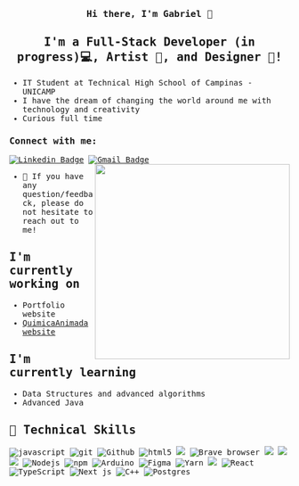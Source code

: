 <samp>

<h3 align="center">
Hi there, I'm Gabriel</a> 👋
</h3>

<h2 align="center">
  I'm a Full-Stack Developer (in progress)💻, Artist 📸, and Designer 🎨!
</h2> 

<!-- I love the entire process of developing creative websites. I love the challenge of finding caches and spending time to meet new people. Learning how people hide things and where people are likely to look. -->

- IT Student at Technical High School of Campinas - UNICAMP
- I have the dream of changing the world around me with technology and creativity
- Curious full time

###  Connect with me:

[![Linkedin Badge](https://img.shields.io/badge/-Linkedin-blue?style=&logo=Linkedin&logoColor=white&link=https://www.linkedin.com/in/gabriel-bartmanovicz/)](https://www.linkedin.com/in/gabriel-bartmanovicz/) 
[![Gmail Badge ](https://img.shields.io/badge/Gmail-red?style=flat-square&logo=gmail&logoColor=white&link=mailto:obielwb@gmail.com)](mailto:obielwb@gmail.com)
<img align="right" src="https://user-images.githubusercontent.com/61317250/118313399-0fb6da80-b4c9-11eb-96f1-55458a5af3f1.png" style="width:350px; height:350px; border: 50px; max-width:100%;">
</br>
- 💬 If you have any question/feedback, please do not hesitate to reach out to me!

## I'm currently working on

- Portfolio website
- [QuimicaAnimada website](https://quimicanimada.com.br)

## I'm currently learning

- Data Structures and advanced algorithms
- Advanced Java

## 💼 Technical Skills
<p>
  <img alt="javascript" src="https://img.shields.io/badge/-JavaScript-eed718?style=flat-square&logo=javascript&logoColor=ffffff">
  <img alt="git" src="https://img.shields.io/badge/-Git-F05032?style=flat-square&logo=git&logoColor=white" />
  <img alt="Github" src="http://img.shields.io/badge/-Github-000000?style=flat-square&logo=github&logoColor=FFFFFF">
  <img alt="html5" src="https://img.shields.io/badge/-HTML5-E34F26?style=flat-square&logo=html5&logoColor=white" />
  <img src = "https://img.shields.io/badge/-CSS3-1572B6?style=flat-square&logo=css3&logoColor=white">
  <img alt="Brave browser" src="https://img.shields.io/badge/-Brave_Browser-FB542B?style=flat-square&logo=brave&logoColor=white" />
  <img src="http://img.shields.io/badge/-VS%20Code-007ACC?style=flat-square&logo=visual%20studio%20code&logoColor=white">
  <img src="https://img.shields.io/badge/Microsoft_SQL_Server-CC2927?style=flat-square&logo=microsoft-sql-server&logoColor=white">
  <img src="https://img.shields.io/badge/SASS-hotpink.svg?style=flat-square&logo=SASS&logoColor=white">
  <img alt="Nodejs" src="https://img.shields.io/badge/-Nodejs-43853d?style=flat-square&logo=Node.js&logoColor=white" />
  <img alt="npm" src="https://img.shields.io/badge/-NPM-CB3837?style=flat-square&logo=npm&logoColor=white" />
  <img alt="Arduino" src="https://img.shields.io/badge/-Arduino-00979D?style=flat-square&logo=Arduino&logoColor=white">
  <img alt="Figma" src="https://img.shields.io/badge/figma-%23F24E1E.svg?style=flat-square&logo=figma&logoColor=white">
  <img alt="Yarn" src="https://img.shields.io/badge/yarn-%232C8EBB.svg?style=flat-square&logo=yarn&logoColor=white">
   <img src="http://img.shields.io/badge/-Java-F89820?style=flat-square&logo=java&logoColor=white">
  <img alt="React" src="https://img.shields.io/badge/-React-45b8d8?style=flat-square&logo=react&logoColor=white" />
  <img alt="TypeScript" src="https://img.shields.io/badge/-TypeScript-007ACC?style=flat-square&logo=typescript&logoColor=white" />
  <img alt="Next js" src="https://img.shields.io/badge/Next-black?style=flat-square&logo=next.js&logoColor=white">
  <img alt="C++" src="https://img.shields.io/badge/c++-%2300599C.svg?style=flat-square&logo=c%2B%2B&logoColor=white">
  <img alt="Postgres" src="https://img.shields.io/badge/postgres-%23316192.svg?style=flat-square&logo=postgresql&logoColor=white">
</p>
<!-- ### Here is a little more about me: 


 -->

<!--<p align="center"><img alt="Languages" src="https://github-readme-stats.vercel.app/api/top-langs/?username=obielwb" /></p>-->
<br/>


</samp>
